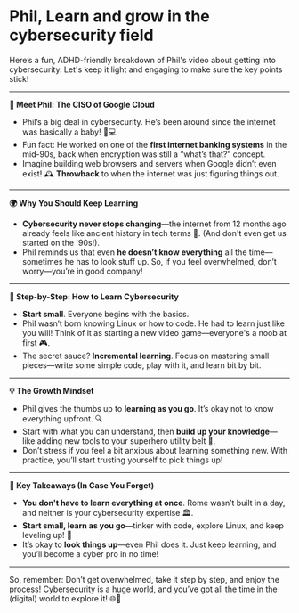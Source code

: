 # Phil, Learn and grow in the cybersecurity field

Here’s a fun, ADHD-friendly breakdown of Phil's video about getting into cybersecurity. Let's keep it light and engaging to make sure the key points stick!

***

**👋 Meet Phil: The CISO of Google Cloud**

* Phil’s a big deal in cybersecurity. He’s been around since the internet was basically a baby! 🍼💻
* Fun fact: He worked on one of the **first internet banking systems** in the mid-90s, back when encryption was still a “what’s that?” concept.
* Imagine building web browsers and servers when Google didn’t even exist! 🕰️ **Throwback** to when the internet was just figuring things out.

***

**🌍 Why You Should Keep Learning**

* **Cybersecurity never stops changing**—the internet from 12 months ago already feels like ancient history in tech terms 📅. (And don't even get us started on the '90s!).
* Phil reminds us that even **he doesn’t know everything** all the time—sometimes he has to look stuff up. So, if you feel overwhelmed, don’t worry—you’re in good company!

***

**🎯 Step-by-Step: How to Learn Cybersecurity**

* **Start small**. Everyone begins with the basics.
* Phil wasn’t born knowing Linux or how to code. He had to learn just like you will! Think of it as starting a new video game—everyone's a noob at first 🎮.
* The secret sauce? **Incremental learning**. Focus on mastering small pieces—write some simple code, play with it, and learn bit by bit.

***

**💡 The Growth Mindset**

* Phil gives the thumbs up to **learning as you go**. It’s okay not to know everything upfront. 🔍
* Start with what you can understand, then **build up your knowledge**—like adding new tools to your superhero utility belt 🦸.
* Don’t stress if you feel a bit anxious about learning something new. With practice, you’ll start trusting yourself to pick things up!

***

**🔑 Key Takeaways (In Case You Forget)**

* **You don't have to learn everything at once**. Rome wasn’t built in a day, and neither is your cybersecurity expertise 🏛️.
* **Start small, learn as you go**—tinker with code, explore Linux, and keep leveling up! 🚀
* It’s okay to **look things up**—even Phil does it. Just keep learning, and you’ll become a cyber pro in no time!

***

So, remember: Don’t get overwhelmed, take it step by step, and enjoy the process! Cybersecurity is a huge world, and you’ve got all the time in the (digital) world to explore it! 🌐🔐
